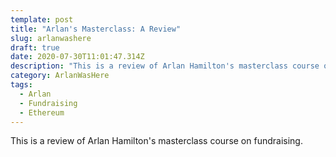 ```yaml
---
template: post
title: "Arlan's Masterclass: A Review"
slug: arlanwashere
draft: true
date: 2020-07-30T11:01:47.314Z
description: "This is a review of Arlan Hamilton's masterclass course on fundraising. "
category: ArlanWasHere
tags:
  - Arlan
  - Fundraising
  - Ethereum
---
```

This is a review of Arlan Hamilton's masterclass course on fundraising. 